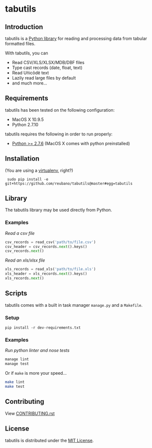 # tabutils

## Introduction

tabutils is a [Python library](#library) for reading and processing data from tabular formatted files.

With tabutils, you can

- Read CSV/XLS/XLSX/MDB/DBF files
- Type cast records (date, float, text)
- Read Uñicôdë text
- Lazily read large files by default
- and much more...

## Requirements

tabutils has been tested on the following configuration:

- MacOS X 10.9.5
- Python 2.7.10

tabutils requires the following in order to run properly:

- [Python >= 2.7.6](http://www.python.org/download) (MacOS X comes with python preinstalled)

## Installation

(You are using a [virtualenv](http://www.virtualenv.org/en/latest/index.html), right?)

     sudo pip install -e git+https://github.com/reubano/tabutils@master#egg=tabutils

## Library

The tabutils library may be used directly from Python.

### Examples

*Read a csv file*

```python
csv_records = read_csv('path/to/file.csv')
csv_header = csv_records.next().keys()
csv_records.next()
```

*Read an xls/xlsx file*

```python
xls_records = read_xls('path/to/file.xls')
xls_header = xls_records.next().keys()
xls_records.next()
```

## Scripts

tabutils comes with a built in task manager `manage.py` and a `Makefile`.

### Setup

    pip install -r dev-requirements.txt

### Examples

*Run python linter and nose tests*

```bash
manage lint
manage test
```

Or if `make` is more your speed...

```bash
make lint
make test
```

## Contributing

View [CONTRIBUTING.rst](https://github.com/reubano/tabutils/blob/master/CONTRIBUTING.rst)

## License

tabutils is distributed under the [MIT License](http://opensource.org/licenses/MIT).
